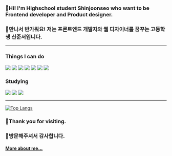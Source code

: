 ### 👋Hi! I'm Highschool student Shinjoonseo who want to be Frontend developer and Product designer.
### 👋만나서 반가워요!  저는 프론트엔드 개발자와 웹 디자이너를 꿈꾸는 고등학생 신준서입니다.
---
<div align=left>
  
### Things I can do
![](https://img.shields.io/badge/HTML5-E34F26?style=flat&logo=HTML5&logoColor=white)
![](https://img.shields.io/badge/CSS3-1572B6?style=flat&logo=CSS3&logoColor=white)
![](https://img.shields.io/badge/JavaScript-F7DF1E?style=flat&logo=JavaScript&logoColor=white)
![](https://img.shields.io/badge/Figma-F24E1E?style=flat&logo=Figma&logoColor=white)
![](https://img.shields.io/badge/Illustrator-FF9A00?style=flat&logo=AdobeIllustrator&logoColor=white)
![](https://img.shields.io/badge/Photoshop-31A8FF?style=flat&logo=AdobePhotoshop&logoColor=white)
![](https://img.shields.io/badge/AfterEffects-9999FF?style=flat&logo=AdobeAfterEffects&logoColor=white)

### Studying
![](https://img.shields.io/badge/React.js-31A8FF?style=flat&logo=React&logoColor=white)
![](https://img.shields.io/badge/ReactNative-31A8FF?style=flat&logo=React&logoColor=white)
![](https://img.shields.io/badge/TypeScript-3178C6?style=flat&logo=TypeScript&logoColor=white)
  
</div>

---
[![Top Langs](https://github-readme-stats.vercel.app/api/top-langs/?username=baeian&layout=compact&theme=github_dark&hide_border=true&custom_title=Language)](https://github.com/anuraghazra/github-readme-stats)
### 🙇Thank you for visiting.
### 🙇방문해주셔서 감사합니다.
#### [More about me...](https://linktr.ee/baeian)
